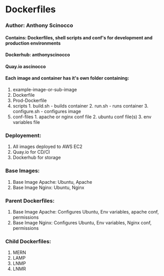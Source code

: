# Dockerfiles
### Author: Anthony Scinocco
#### Contains: Dockerfiles, shell scripts and conf's for development and production environments
#### Dockerhub: anthonyscinocco
#### Quay.io ascinocco
#### Each image and container has it's own folder containing:
1. example-image-or-sub-image
  1. Dockerfile
  2. Prod-Dockerfile
  3. scripts
    1. build.sh - builds container
    2. run.sh - runs container
    3. configure.sh - configures image
  4. conf-files
    1. apache or nginx conf file
    2. ubuntu conf file(s)
    3. env variables file

### Deployement:
1. All images deployed to AWS EC2
2. Quay.io for CD/CI
3. Dockerhub for storage

### Base Images:
1. Base Image Apache: Ubuntu, Apache
2. Base Image Nginx: Ubuntu, Nginx

### Parent Dockerfiles:
1. Base Image Apache: Configures Ubuntu, Env variables, apache conf, permissions
2. Base Image Nginx: Configures Ubuntu, Env variables, Nginx conf, permissions

### Child Dockerfiles:
1. MERN
2. LAMP
3. LNMP
4. LNMR
